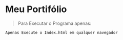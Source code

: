 

<h1>Meu Portifólio</h1>

>Para Executar o Programa apenas:

```
Apenas Execute o Index.html em qualquer navegador
```
